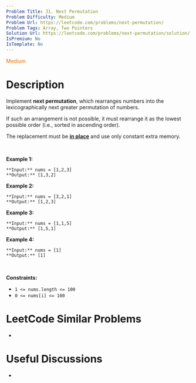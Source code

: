 ```yaml
---
Problem Title: 31. Next Permutation
Problem Difficulty: Medium
Problem Url: https://leetcode.com/problems/next-permutation/
Problem Tags: Array, Two Pointers
Solution Url: https://leetcode.com/problems/next-permutation/solution/
IsPremium: No
IsTemplate: No
---
```


<span style="color: rgb(239, 108, 0);">Medium</span>

# Description

Implement **next permutation**, which rearranges numbers into the lexicographically next greater permutation of numbers.


If such an arrangement is not possible, it must rearrange it as the lowest possible order (i.e., sorted in ascending order).


The replacement must be **[in place](http://en.wikipedia.org/wiki/In-place_algorithm)** and use only constant extra memory.


 


**Example 1:**



```
**Input:** nums = [1,2,3]
**Output:** [1,3,2]

```
**Example 2:**



```
**Input:** nums = [3,2,1]
**Output:** [1,2,3]

```
**Example 3:**



```
**Input:** nums = [1,1,5]
**Output:** [1,5,1]

```
**Example 4:**



```
**Input:** nums = [1]
**Output:** [1]

```

 


**Constraints:**


* `1 <= nums.length <= 100`
* `0 <= nums[i] <= 100`




# LeetCode Similar Problems

- []()

# Useful Discussions

- []()
